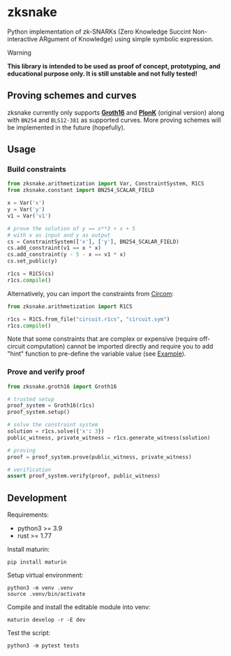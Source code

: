 # zksnake

Python implementation of zk-SNARKs (Zero Knowledge Succint Non-interactive ARgument of Knowledge) using simple symbolic expression.

<!-- prettier-ignore-start -->
> [!WARNING] 
**This library is intended to be used as proof of concept, prototyping, and educational purpose only. It is still unstable and not fully tested!**
<!-- prettier-ignore-end -->

## Proving schemes and curves

zksnake currently only supports [**Groth16**](https://eprint.iacr.org/2016/260.pdf) and [**PlonK**](https://eprint.iacr.org/2019/953.pdf) (original version) along with `BN254` and `BLS12-381` as supported curves. More proving schemes will be implemented in the future (hopefully).

## Usage

### Build constraints

```python
from zksnake.arithmetization import Var, ConstraintSystem, R1CS
from zksnake.constant import BN254_SCALAR_FIELD

x = Var('x')
y = Var('y')
v1 = Var('v1')

# prove the solution of y == x**3 + x + 5
# with x as input and y as output
cs = ConstraintSystem(['x'], ['y'], BN254_SCALAR_FIELD)
cs.add_constraint(v1 == x * x)
cs.add_constraint(y - 5 - x == v1 * x)
cs.set_public(y)

r1cs = R1CS(cs)
r1cs.compile()
```

Alternatively, you can import the constraints from [Circom](https://github.com/iden3/circom):

```python
from zksnake.arithmetization import R1CS

r1cs = R1CS.from_file("circuit.r1cs", "circuit.sym")
r1cs.compile()
```

Note that some constraints that are complex or expensive (require off-circuit computation) cannot be imported directly and require you to add "hint" function to pre-define the variable value (see [Example](./examples/example_bitify_circom.py)).

### Prove and verify proof

```python
from zksnake.groth16 import Groth16

# trusted setup
proof_system = Groth16(r1cs)
proof_system.setup()

# solve the constraint system
solution = r1cs.solve({'x': 3})
public_witness, private_witness = r1cs.generate_witness(solution)

# proving
proof = proof_system.prove(public_witness, private_witness)

# verification
assert proof_system.verify(proof, public_witness)
```

## Development

Requirements:

- python3 >= 3.9
- rust >= 1.77

Install maturin:

```
pip install maturin
```

Setup virtual environment:

```
python3 -m venv .venv
source .venv/bin/activate
```

Compile and install the editable module into venv:

```
maturin develop -r -E dev
```

Test the script:

```
python3 -m pytest tests
```
